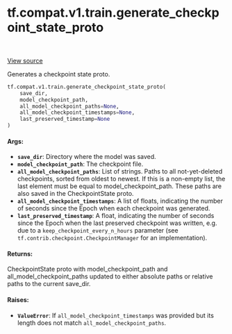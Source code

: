 <div itemscope itemtype="http://developers.google.com/ReferenceObject">
<meta itemprop="name" content="tf.compat.v1.train.generate_checkpoint_state_proto" />
<meta itemprop="path" content="Stable" />
</div>

# tf.compat.v1.train.generate_checkpoint_state_proto

<!-- Insert buttons -->

<table class="tfo-notebook-buttons tfo-api" align="left">
</table>

<a target="_blank" href="/code/stable/tensorflow/python/training/checkpoint_management.py">View source</a>



<!-- Start diff -->
Generates a checkpoint state proto.

``` python
tf.compat.v1.train.generate_checkpoint_state_proto(
    save_dir,
    model_checkpoint_path,
    all_model_checkpoint_paths=None,
    all_model_checkpoint_timestamps=None,
    last_preserved_timestamp=None
)
```



<!-- Placeholder for "Used in" -->


#### Args:


* <b>`save_dir`</b>: Directory where the model was saved.
* <b>`model_checkpoint_path`</b>: The checkpoint file.
* <b>`all_model_checkpoint_paths`</b>: List of strings.  Paths to all not-yet-deleted
  checkpoints, sorted from oldest to newest.  If this is a non-empty list,
  the last element must be equal to model_checkpoint_path.  These paths
  are also saved in the CheckpointState proto.
* <b>`all_model_checkpoint_timestamps`</b>: A list of floats, indicating the number of
  seconds since the Epoch when each checkpoint was generated.
* <b>`last_preserved_timestamp`</b>: A float, indicating the number of seconds since
  the Epoch when the last preserved checkpoint was written, e.g. due to a
  `keep_checkpoint_every_n_hours` parameter (see
  `tf.contrib.checkpoint.CheckpointManager` for an implementation).

#### Returns:

CheckpointState proto with model_checkpoint_path and
all_model_checkpoint_paths updated to either absolute paths or
relative paths to the current save_dir.



#### Raises:


* <b>`ValueError`</b>: If `all_model_checkpoint_timestamps` was provided but its length
  does not match `all_model_checkpoint_paths`.